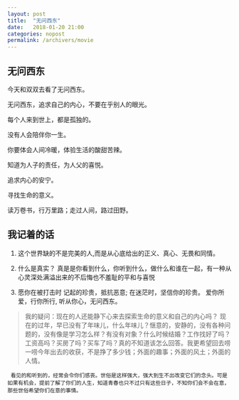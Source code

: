 ```yaml
---
layout: post
title:  "无问西东"
date:   2018-01-20 21:00
categories: nopost
permalink: /archivers/movie
---
```


## 无问西东

今天和双双去看了无问西东。

无问西东，追求自己的内心，不要在乎别人的眼光。

每个人来到世上，都是孤独的。

没有人会陪伴你一生。

你要体会人间冷暖，体验生活的酸甜苦辣。

知道为人子的责任，为人父的喜悦。

追求内心的安宁。

寻找生命的意义。

读万卷书，行万里路；走过人间，路过田野。

## 我记着的话

1. 这个世界缺的不是完美的人,而是从心底给出的正义、真心、无畏和同情。

2. 什么是真实？ 真是是你看到什么，你听到什么，做什么和谁在一起，有一种从心灵深处满溢出来的不后悔也不羞耻的平和与喜悦

3. 愿你在被打击时
记起的珍贵，抵抗恶意;
在迷茫时，坚信你的珍贵。
爱你所爱，行你所行,
听从你心，无问西东。


> 我的疑问：现在的人还能静下心来去探索生命的意义和自己的内心吗？
> 现在的过年，早已没有了年味儿，什么年味儿？惬意的，安静的，没有各种问题的，没有像是学习怎么样？有没有对象？什么时候结婚？工作找好了吗？工资高吗？买房了吗？买车了吗？真的不知道该怎么回答。我更希望回去唠一唠今年出去的收获，不是挣了多少钱；外面的趣事；外面的风土；外面的人情。


 ``` 
  看见的和听到的，经常会令你们感丧。世俗是这样强大，强大到生不出改变它们的念头。可是如果有机会，提前了解了你们的人生，知道青春也只不过只有这些日子，不知你们会不会在意，那些世俗希望你们在意的事情。
 ```




